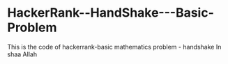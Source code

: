# HackerRank--HandShake---Basic-Problem
This is the code of hackerrank-basic mathematics problem - handshake
In shaa Allah
